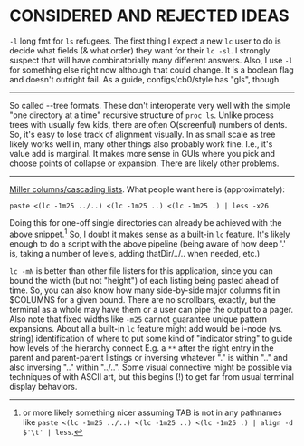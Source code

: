 CONSIDERED AND REJECTED IDEAS
=============================
`-l` long fmt for `ls` refugees.  The first thing I expect a new `lc` user to do
is decide what fields (& what order) they want for their `lc -sl`.  I strongly
suspect that will have combinatorially many different answers.  Also, I use `-l`
for something else right now although that could change.  It is a boolean flag
and doesn't outright fail.  As a guide, configs/cb0/style has "gls", though.

--------

So called --tree formats.  These don't interoperate very well with the simple
"one directory at a time" recursive structure of `proc ls`.  Unlike process
trees with usually few kids, there are often O(screenful) numbers of dents.
So, it's easy to lose track of alignment visually.  In as small scale as tree
likely works well in, many other things also probably work fine.  I.e., it's
value add is marginal.  It makes more sense in GUIs where you pick and choose
points of collapse or expansion.  There are likely other problems.

--------

[Miller columns/cascading lists](https://en.wikipedia.org/wiki/Miller_columns).
What people want here is (approximately):
```
paste <(lc -1m25 ../..) <(lc -1m25 ..) <(lc -1m25 .) | less -x26
```
Doing this for one-off single directories can already be achieved with the above
snippet.[^1]  So, I doubt it makes sense as a built-in `lc` feature.  It's likely
enough to do a script with the above pipeline (being aware of how deep '.' is,
taking a number of levels, adding thatDir/../.. when needed, etc.)

`lc -mN` is better than other file listers for this application, since you can
bound the width (but not "height") of each listing being pasted ahead of time.
So, you can also know how many side-by-side major columns fit in $COLUMNS for a
given bound.  There are no scrollbars, exactly, but the terminal as a whole may
have them or a user can pipe the output to a pager.  Also note that fixed widths
like `-m25` cannot guarantee unique pattern expansions.  About all a built-in
`lc` feature might add would be i-node (vs. string) identification of where to
put some kind of "indicator string" to guide how levels of the hierarchy connect
E.g. a `**` after the right entry in the parent and parent-parent listings or
inversing whatever "." is within ".." and also inversing ".." within "../..".
Some visual connective might be possible via techniques of with ASCII art, but
this begins (!) to get far from usual terminal display behaviors.

[^1]: or more likely something nicer assuming TAB is not in any pathnames like
`paste <(lc -1m25 ../..) <(lc -1m25 ..) <(lc -1m25 .) | align -d $'\t' | less`.
